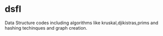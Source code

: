 # dsfl
Data Structure codes including algorithms like kruskal,djikistras,prims and hashing techinques and graph creation.

